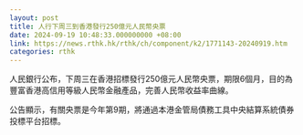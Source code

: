 ```yaml
---
layout: post
title: 人行下周三到香港發行250億元人民幣央票
date: 2024-09-19 10:48:33.000000000 +08:00
link: https://news.rthk.hk/rthk/ch/component/k2/1771143-20240919.htm
categories: rthk
---
```


人民銀行公布，下周三在香港招標發行250億元人民幣央票，期限6個月，目的為豐富香港高信用等級人民幣金融產品，完善人民幣收益率曲線。

公告顯示，有關央票是今年第9期，將通過本港金管局債務工具中央結算系統債券投標平台招標。

